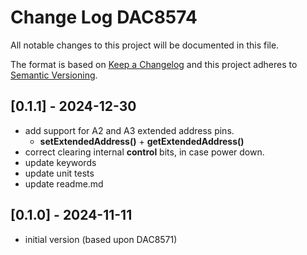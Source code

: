 # Change Log DAC8574

All notable changes to this project will be documented in this file.

The format is based on [Keep a Changelog](http://keepachangelog.com/)
and this project adheres to [Semantic Versioning](http://semver.org/).


## [0.1.1] - 2024-12-30
- add support for A2 and A3 extended address pins.
  - **setExtendedAddress()** + **getExtendedAddress()**
- correct clearing internal **control** bits, in case power down.
- update keywords
- update unit tests
- update readme.md


## [0.1.0] - 2024-11-11
- initial version (based upon DAC8571)

